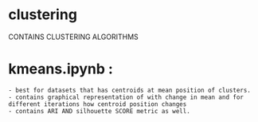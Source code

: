 # clustering
CONTAINS CLUSTERING ALGORITHMS 
# kmeans.ipynb : 
    - best for datasets that has centroids at mean position of clusters.
    - contains graphical representation of with change in mean and for different iterations how centroid position changes
    - contains ARI AND silhouette SCORE metric as well.
